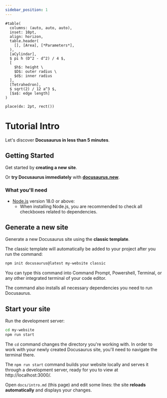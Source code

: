 ```yaml
---
sidebar_position: 1
---
```



```typ example width=auto title=bsd_asd
#table(
  columns: (auto, auto, auto),
  inset: 10pt,
  align: horizon,
  table.header(
    [], [Area], [*Parameters*],
  ),
  [aCylindar],
  $ pi h (D^2 - d^2) / 4 $,
  [
    $h$: height \
    $D$: outer radius \
    $d$: inner radius
  ],
  [Tetrahedron],
  $ sqrt(2) / 12 a^3 $,
  [$a$: edge length]
)

```


```typc
place(dx: 2pt, rect())
```
# Tutorial Intro

Let's discover **Docusaurus in less than 5 minutes**.

## Getting Started

Get started by **creating a new site**.

Or **try Docusaurus immediately** with **[docusaurus.new](https://docusaurus.new)**.

### What you'll need

- [Node.js](https://nodejs.org/en/download/) version 18.0 or above:
  - When installing Node.js, you are recommended to check all checkboxes related to dependencies.

## Generate a new site

Generate a new Docusaurus site using the **classic template**.

The classic template will automatically be added to your project after you run the command:

```bash
npm init docusaurus@latest my-website classic
```

You can type this command into Command Prompt, Powershell, Terminal, or any other integrated terminal of your code editor.

The command also installs all necessary dependencies you need to run Docusaurus.

## Start your site

Run the development server:

```bash
cd my-website
npm run start
```

The `cd` command changes the directory you're working with. In order to work with your newly created Docusaurus site, you'll need to navigate the terminal there.

The `npm run start` command builds your website locally and serves it through a development server, ready for you to view at http://localhost:3000/.

Open `docs/intro.md` (this page) and edit some lines: the site **reloads automatically** and displays your changes.
